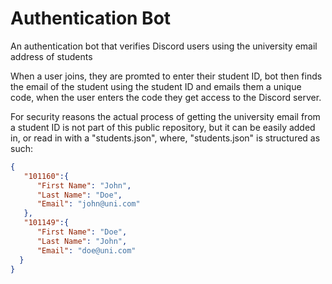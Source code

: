 # Authentication Bot

An authentication bot that verifies Discord users using the university email address of students

When a user joins, they are promted to enter their student ID, bot then finds the email of the student using the student ID and emails them a unique code, when the user enters the code they get access to the Discord server.

For security reasons the actual process of getting the university email from a student ID is not part of this public repository, but it can be easily added in, or read in with a "students.json", where, "students.json" is structured as such:   

```json
{
   "101160":{
      "First Name": "John",
      "Last Name": "Doe",
      "Email": "john@uni.com"
   },
   "101149":{
      "First Name": "Doe",
      "Last Name": "John",
      "Email": "doe@uni.com"
  }
}
```
